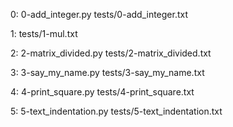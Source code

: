 0:
0-add_integer.py
tests/0-add_integer.txt

1:
tests/1-mul.txt

2:
2-matrix_divided.py
tests/2-matrix_divided.txt

3:
3-say_my_name.py
tests/3-say_my_name.txt

4:
4-print_square.py
tests/4-print_square.txt

5:
5-text_indentation.py
tests/5-text_indentation.txt